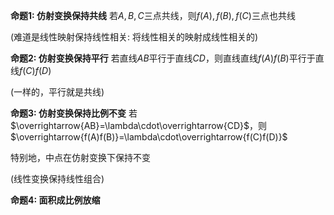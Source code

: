 **命题1: 仿射变换保持共线**
若$A,B,C$三点共线，则$f(A),f(B),f(C)$三点也共线

(难道是线性映射保持线性相关: 将线性相关的映射成线性相关的)

**命题2: 仿射变换保持平行**
若直线$AB$平行于直线$CD$，则直线直线$f(A)f(B)$平行于直线$f(C)f(D)$

(一样的，平行就是共线)

**命题3: 仿射变换保持比例不变**
若$\overrightarrow{AB}=\lambda\cdot\overrightarrow{CD}$，则$\overrightarrow{f(A)f(B)}=\lambda\cdot\overrightarrow{f(C)f(D)}$

特别地，中点在仿射变换下保持不变

(线性变换保持线性组合)

**命题4: 面积成比例放缩**
